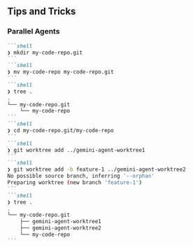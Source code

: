 ## Tips and Tricks
### Parallel Agents

````md magic-move
```shell
❯ mkdir my-code-repo.git
```
```shell
❯ mv my-code-repo my-code-repo.git
```
```shell
❯ tree .
.
└── my-code-repo.git
    └── my-code-repo
```
```shell
❯ cd my-code-repo.git/my-code-repo
```
```shell
❯ git worktree add ../gemini-agent-worktree1
```
```shell
❯ git worktree add -b feature-1 ../gemini-agent-worktree2
No possible source branch, inferring '--orphan'
Preparing worktree (new branch 'feature-1')
```
```shell
❯ tree .
.
└── my-code-repo.git
    ├── gemini-agent-worktree1
    ├── gemini-agent-worktree2
    └── my-code-repo
```
````
